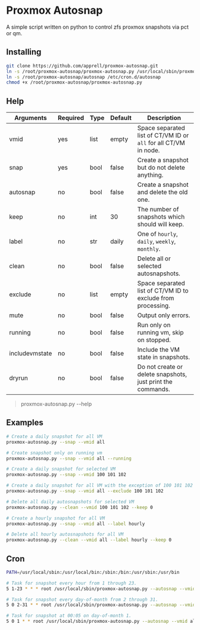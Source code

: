 # Proxmox Autosnap

A simple script written on python to control zfs proxmox snapshots via pct or qm.

## Installing

```bash
git clone https://github.com/apprell/proxmox-autosnap.git
ln -s /root/proxmox-autosnap/proxmox-autosnap.py /usr/local/sbin/proxmox-autosnap.py
ln -s /root/proxmox-autosnap/autosnap /etc/cron.d/autosnap
chmod +x /root/proxmox-autosnap/proxmox-autosnap.py
```

## Help

| Arguments      | Required | Type | Default | Description                                                      |
|----------------|----------|------|---------|------------------------------------------------------------------|
| vmid           | yes      | list | empty   | Space separated list of CT/VM ID or `all` for all CT/VM in node. |
| snap           | yes      | bool | false   | Create a snapshot but do not delete anything.                    |
| autosnap       | no       | bool | false   | Create a snapshot and delete the old one.                        |
| keep           | no       | int  | 30      | The number of snapshots which should will keep.                  |
| label          | no       | str  | daily   | One of `hourly`, `daily`, `weekly`, `monthly`.                   |
| clean          | no       | bool | false   | Delete all or selected autosnapshots.                            |
| exclude        | no       | list | empty   | Space separated list of CT/VM ID to exclude from processing.     |
| mute           | no       | bool | false   | Output only errors.                                              |
| running        | no       | bool | false   | Run only on running vm, skip on stopped.                         |
| includevmstate | no       | bool | false   | Include the VM state in snapshots.                               |
| dryrun         | no       | bool | false   | Do not create or delete snapshots, just print the commands.      |

> proxmox-autosnap.py --help

## Examples

```bash
# Create a daily snapshot for all VM
proxmox-autosnap.py --snap --vmid all

# Create snapshot only on running vm
proxmox-autosnap.py --snap --vmid all --running

# Create a daily snapshot for selected VM
proxmox-autosnap.py --snap --vmid 100 101 102

# Create a daily snapshot for all VM with the exception of 100 101 102
proxmox-autosnap.py --snap --vmid all --exclude 100 101 102

# Delete all daily autosnapshots for selected VM
proxmox-autosnap.py --clean --vmid 100 101 102 --keep 0

# Create a hourly snapshot for all VM
proxmox-autosnap.py --snap --vmid all --label hourly

# Delete all hourly autosnapshots for all VM
proxmox-autosnap.py --clean --vmid all --label hourly --keep 0
```

## Cron

```bash
PATH=/usr/local/sbin:/usr/local/bin:/sbin:/bin:/usr/sbin:/usr/bin

# Task for snapshot every hour from 1 through 23.
5 1-23 * * * root /usr/local/sbin/proxmox-autosnap.py --autosnap --vmid all --label hourly --keep 23 --mute

# Task for snapshot every day-of-month from 2 through 31.
5 0 2-31 * * root /usr/local/sbin/proxmox-autosnap.py --autosnap --vmid all --label daily --keep 30 --mute

# Task for snapshot at 00:05 on day-of-month 1.
5 0 1 * * root /usr/local/sbin/proxmox-autosnap.py --autosnap --vmid all --label monthly --keep 3 --mute
```
